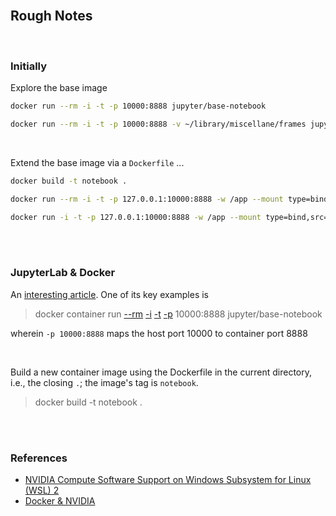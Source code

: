 
<br>

## Rough Notes

<br>

### Initially

Explore the base image

```bash
docker run --rm -i -t -p 10000:8888 jupyter/base-notebook
```

```bash
docker run --rm -i -t -p 10000:8888 -v ~/library/miscellane/frames jupyter/base-notebook
```

<br>

Extend the base image via a `Dockerfile` ...

```bash
docker build -t notebook .
```

```bash
docker run --rm -i -t -p 127.0.0.1:10000:8888 -w /app --mount type=bind,src="$(pwd)",target=/app notebook
```

```bash
docker run -i -t -p 127.0.0.1:10000:8888 -w /app --mount type=bind,src="$(pwd)",target=/app notebook
```

<br>
<br>

### JupyterLab & Docker

An [interesting article](https://www.docker.com/blog/supercharging-ai-ml-development-with-jupyterlab-and-docker/).  One of its key examples is

> docker container run <a href="https://docs.docker.com/engine/reference/commandline/run/#:~:text=a%20container%20exits-,%2D%2Drm,-Automatically%20remove%20the" title="remove">--rm</a> <a href="https://docs.docker.com/engine/reference/commandline/run/#:~:text=and%20reaps%20processes-,%2D%2Dinteractive,-%2C%20%2Di" title="--interactive">-i</a> <a href="https://docs.docker.com/get-started/02_our_app/#:~:text=Finally%2C%20the-,%2Dt,-flag%20tags%20your" title="tag">-t</a> <a href="https://docs.docker.com/engine/reference/commandline/run/#:~:text=%2D%2Dpublish%20%2C-,%2Dp,-Publish%20a%20container%E2%80%99s" title="--publish">-p</a> 10000:8888 jupyter/base-notebook

wherein `-p 10000:8888` maps the host port $10000$ to container port $8888$

<br>

Build a new container image using the Dockerfile in the current directory, i.e., the closing `.`; the image's tag is `notebook`.

> docker build -t notebook .


<br>
<br>

### References

*  <a href="https://docs.nvidia.com/cuda/wsl-user-guide/index.html#nvidia-compute-software-support-on-wsl-2">NVIDIA Compute Software Support on Windows Subsystem for Linux (WSL) 2</a>
* [Docker & NVIDIA](https://docs.nvidia.com/ai-enterprise/deployment-guide-vmware/0.1.0/docker.html)

<br>
<br>

<br>
<br>

<br>
<br>

<br>
<br>